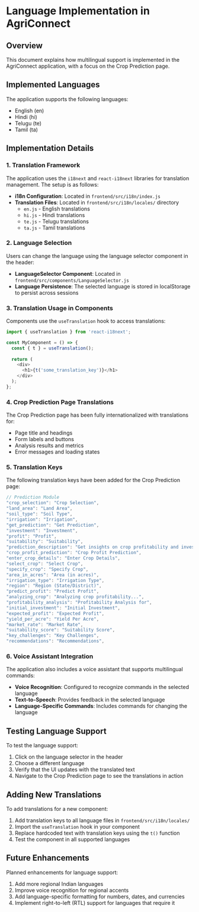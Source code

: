 # Language Implementation in AgriConnect

## Overview
This document explains how multilingual support is implemented in the AgriConnect application, with a focus on the Crop Prediction page.

## Implemented Languages
The application supports the following languages:
- English (en)
- Hindi (hi)
- Telugu (te)
- Tamil (ta)

## Implementation Details

### 1. Translation Framework
The application uses the `i18next` and `react-i18next` libraries for translation management. The setup is as follows:

- **i18n Configuration**: Located in `frontend/src/i18n/index.js`
- **Translation Files**: Located in `frontend/src/i18n/locales/` directory
  - `en.js` - English translations
  - `hi.js` - Hindi translations
  - `te.js` - Telugu translations
  - `ta.js` - Tamil translations

### 2. Language Selection
Users can change the language using the language selector component in the header:

- **LanguageSelector Component**: Located in `frontend/src/components/LanguageSelector.js`
- **Language Persistence**: The selected language is stored in localStorage to persist across sessions

### 3. Translation Usage in Components
Components use the `useTranslation` hook to access translations:

```javascript
import { useTranslation } from 'react-i18next';

const MyComponent = () => {
  const { t } = useTranslation();
  
  return (
    <div>
      <h1>{t('some_translation_key')}</h1>
    </div>
  );
};
```

### 4. Crop Prediction Page Translations
The Crop Prediction page has been fully internationalized with translations for:

- Page title and headings
- Form labels and buttons
- Analysis results and metrics
- Error messages and loading states

### 5. Translation Keys
The following translation keys have been added for the Crop Prediction page:

```javascript
// Prediction Module
"crop_selection": "Crop Selection",
"land_area": "Land Area",
"soil_type": "Soil Type",
"irrigation": "Irrigation",
"get_prediction": "Get Prediction",
"investment": "Investment",
"profit": "Profit",
"suitability": "Suitability",
"prediction_description": "Get insights on crop profitability and investment based on various factors.",
"crop_profit_prediction": "Crop Profit Prediction",
"enter_crop_details": "Enter Crop Details",
"select_crop": "Select Crop",
"specify_crop": "Specify Crop",
"area_in_acres": "Area (in acres)",
"irrigation_type": "Irrigation Type",
"region": "Region (State/District)",
"predict_profit": "Predict Profit",
"analyzing_crop": "Analyzing crop profitability...",
"profitability_analysis": "Profitability Analysis for",
"initial_investment": "Initial Investment",
"expected_profit": "Expected Profit",
"yield_per_acre": "Yield Per Acre",
"market_rate": "Market Rate",
"suitability_score": "Suitability Score",
"key_challenges": "Key Challenges",
"recommendations": "Recommendations",
```

### 6. Voice Assistant Integration
The application also includes a voice assistant that supports multilingual commands:

- **Voice Recognition**: Configured to recognize commands in the selected language
- **Text-to-Speech**: Provides feedback in the selected language
- **Language-Specific Commands**: Includes commands for changing the language

## Testing Language Support

To test the language support:
1. Click on the language selector in the header
2. Choose a different language
3. Verify that the UI updates with the translated text
4. Navigate to the Crop Prediction page to see the translations in action

## Adding New Translations

To add translations for a new component:
1. Add translation keys to all language files in `frontend/src/i18n/locales/`
2. Import the `useTranslation` hook in your component
3. Replace hardcoded text with translation keys using the `t()` function
4. Test the component in all supported languages

## Future Enhancements

Planned enhancements for language support:
1. Add more regional Indian languages
2. Improve voice recognition for regional accents
3. Add language-specific formatting for numbers, dates, and currencies
4. Implement right-to-left (RTL) support for languages that require it
